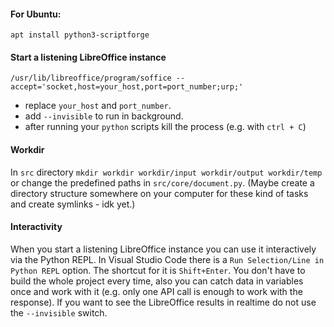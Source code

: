 #### For Ubuntu:
`apt install python3-scriptforge`

#### Start a listening LibreOffice instance
`/usr/lib/libreoffice/program/soffice --accept='socket,host=your_host,port=port_number;urp;'`
- replace `your_host` and `port_number`.
- add  `--invisible` to run in background.
- after running your `python` scripts kill the process (e.g. with `ctrl + C`)

#### Workdir
In `src` directory `mkdir workdir workdir/input workdir/output workdir/temp` or change the predefined paths in `src/core/document.py`. (Maybe create a directory structure somewhere on your computer for these kind of tasks and create symlinks - idk yet.)

#### Interactivity
When you start a listening LibreOffice instance you can use it interactively via the Python REPL. In Visual Studio Code there is a `Run Selection/Line in Python REPL` option. The shortcut for it is `Shift+Enter`. You don't have to build the whole project every time, also you can catch data in variables once and work with it (e.g. only one API call is enough to work with the response). If you want to see the LibreOffice results in realtime do not use the `--invisible` switch.


